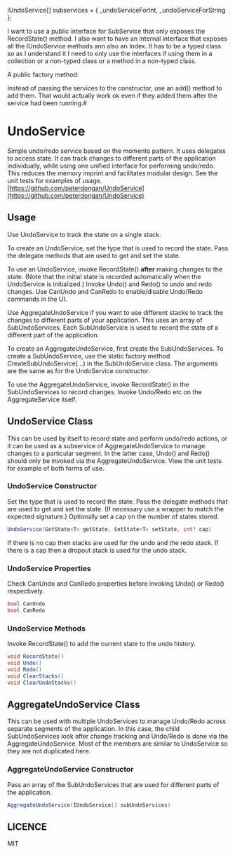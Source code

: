 IUndoService[] subservices = { _undoServiceForInt, _undoServiceForString };

I want to use a public interface for SubService that only exposes the RecordState() method.
I also want to have an internal interface that exposes all the IUndoService methods ann also an Index.
It has to be a typed class so as I understand it I need to only use the interfaces if using them in a collection or a non-typed class or a method in a non-typed class.

A public factory method:

Instead of passing the services to the constructor, use an add() method to add them.
That would actually work ok even if they added them after the service had been running.#


# UndoService
Simple undo/redo service based on the momento pattern. It uses delegates to access state. It can track changes to different parts of the application individually, while using one unified interface for performing undo/redo. This reduces the memory imprint and facilitates modular design. See the unit tests for examples of usage. [https://github.com/peterdongan/UndoService](https://github.com/peterdongan/UndoService)

## Usage
Use UndoService to track the state on a single stack.

To create an UndoService, set the type that is used to record the state. Pass the delegate methods that are used to get and set the state.

To use an UndoService, invoke RecordState() **after** making changes to the state. (Note that the initial state is recorded automatically when the UndoService is initialized.) Invoke Undo() and Redo() to undo and redo changes. Use CanUndo and CanRedo to enable/disable Undo/Redo commands in the UI.

Use AggregateUndoService if you want to use different stacks to track the changes to different parts of your application. This uses an array of SubUndoServices. Each SubUndoService is used to record the state of a different part of the application.

To create an AggregateUndoService, first create the SubUndoServices. To create a SubUndoService, use the static factory method CreateSubUndoService(...) in the SubUndoService class. The arguments are the same as for the UndoService constructor. 

To use the AggregateUndoService, invoke RecordState() in the SubUndoServices to record changes. Invoke Undo/Redo etc on the AggregateService itself.


## UndoService Class
This can be used by itself to record state and perform undo/redo actions, or it can be used as a subservice of AggregateUndoService to manage changes to a particular segment. In the latter case, Undo() and Redo() should only be invoked via the AggregateUndoService. View the unit tests for example of both forms of use.

### UndoService Constructor
Set the type that is used to record the state. 
Pass the delegate methods that are used to get and set the state. (If necessary use a wrapper to match the expected signature.) 
Optionally set a cap on the number of states stored. 
```csharp
UndoService(GetState<T> getState, SetState<T> setState, int? cap)	
```

If there is no cap then stacks are used for the undo and the redo stack. If there is a cap then a dropout stack is used for the undo stack.

### UndoService Properties
Check CanUndo and CanRedo properties before invoking Undo() or Redo() respectively.
```csharp
bool CanUndo
bool CanRedo
```

### UndoService Methods
Invoke RecordState() to add the current state to the undo history. 

```csharp
void RecordState() 
void Undo()
void Redo()
void ClearStacks()
void ClearUndoStacks()
```

## AggregateUndoService Class
This can be used with multiple UndoServices to manage Undo/Redo across separate segments of the application. In this case, the child SubUndoServices look after change tracking and Undo/Redo is done via the AggregateUndoService. Most of the members are similar to UndoService so they are not duplicated here.

### AggregateUndoService Constructor
Pass an array of the SubUndoServices that are used for different parts of the application.

```csharp
AggregateUndoService(IUndoService[] subUndoServices)
```

## LICENCE

MIT
